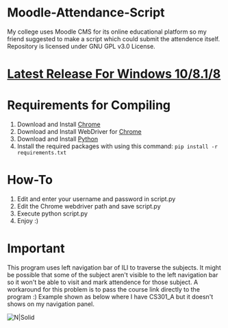 # Moodle-Attendance-Script
My college uses Moodle CMS for its online educational platform so my friend suggested to make a script which could submit the attendence itself. Repository is licensed under GNU GPL v3.0 License.

# [Latest Release For Windows 10/8.1/8](https://github.com/Amsal1/Moodle-Attendance-Script/releases/latest)

# Requirements for Compiling
1. Download and Install [Chrome](https://www.google.com/intl/en_in/chrome)
2. Download and Install WebDriver for [Chrome](https://chromedriver.chromium.org/downloads)
3. Download and Install [Python](https://www.python.org/downloads/)
4. Install the required packages with using this command:
```pip install -r requirements.txt```

# How-To
1. Edit and enter your username and password in script.py
2. Edit the Chrome webdriver path and save script.py
3. Execute python script.py
4. Enjoy :)

# Important
This program uses left navigation bar of ILI to traverse the subjects. 
It might be possible that some of the subject aren't visible to the left navigation bar so it won't be able to visit and mark attendence for those subject.
A workaround for this problem is to pass the course link directly to the program :)
Example shown as below where I have CS301_A but it doesn't shows on my navigation panel.

![N|Solid](https://i.imgur.com/OWgXyzdl.png)
